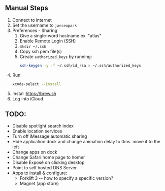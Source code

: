 ## Manual Steps

1. Connect to internet
1. Set the username to `jaeseopark`
1. Preferences - Sharing
    1. Give a single-word hostname ex. "atlas"
    1. Enable Remote Login (SSH)
    1. `mkdir ~/.ssh`
    1. Copy ssh pem file(s)
    1. Create `authorized_keys` by running:
        ```bash
        ssh-keygen -y -f ~/.ssh/id_rsa > ~/.ssh/authorized_keys
        ```
1. Run:
    ```bash
    xcode-select --install
    ```
1. Install https://brew.sh
1. Log into iCloud

## TODO:

* Disable spotlight search index
* Enable location services
* Turn off iMessage automatic sharing
* Hide application dock and change animation delay to 0ms. move it to the left
* Change apps on dock
* Change Safari home page to homer
* Disable Exposé on clicking desktop
* Point to self hosted DNS Server
* Apps to install & configure:
    * Forklift 3 -- how to specify a specific version?
    * Magnet (app store)
